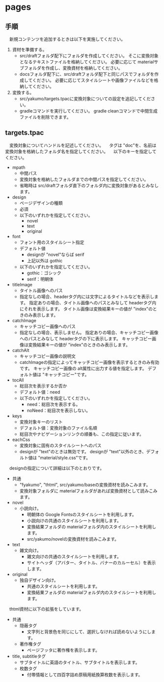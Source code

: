 # pages

## 手順

　新規コンテンツを追加するときは以下を実施してください。

1. 資材を準備する。
     - src/draftフォルダ配下にフォルダを作成してください。
       そこに変換対象となるテキストファイルを格納してください。
       必要に応じて materialサブフォルダを作成し、変換資材を格納してください。
     - docsフォルダ配下に、src/draftフォルダ配下と同じパスでフォルダを作成してください。
       必要に応じてスタイルシートや画像ファイルなどを格納してください。
2. 変換する。
     - src/yakumo/targets.tpacに変換対象についての設定を追記してください。
     - gradleコマンドを実行してください。
       gradle cleanコマンドで中間生成ファイルを削除できます。

## targets.tpac

　変換対象についてハンドルを記述してください。
　タグは "doc"を、名前は変換対象を格納したフォルダ名を指定してください。
　以下のキーを指定してください。

* mpath
    - 中間パス
    - 変換対象を格納したフォルダまでの中間パスを指定してください。
    - 省略時は src/draftフォルダ直下のフォルダ内に変換対象があるとみなします。
* design
    - ページデザインの種類
    - 必須
    - 以下のいずれかを指定してください。
        - novel
        - text
        - original
* font
    - フォント用のスタイルシート指定
    - デフォルト値
        - designが "novel"ならば serif
        - 上記以外は gothic
    - 以下のいずれかを指定してください。
        - gothic：ゴシック
        - serif：明朝体
* titleImage
    - タイトル画像へのパス
    - 指定なしの場合、headerタグ内には文字によるタイトルなどを表示します。
      指定ありの場合、タイトル画像へのパスとみなして headerタグ内にそれを表示します。
      タイトル画像は変換結果キーの値が "index"のときのみ表示します。
* catchImage
    - キャッチコピー画像へのパス
    - 指定なしの場合、表示しません。
      指定ありの場合、キャッチコピー画像へのパスとみなして headerタグの下に表示します。
      キャッチコピー画像は変換結果キーの値が "index"のときのみ表示します。
* catchAlt
    - キャッチコピー画像の説明文
    - catchImageの指定によってキャッチコピー画像を表示するときのみ有効です。
      キャッチコピー画像の alt属性に出力する値を指定します。
      デフォルト値は "キャッチコピー"です。
* tocAll
    - 総目次を表示するか否か
    - デフォルト値：need
    - 以下のいずれかを指定してください。
        - need：総目次を表示する。
        - noNeed：総目次を表示しない。
* keys
    - 変換対象キーのリスト
    - デフォルト値：変換対象のファイル名順
    - 総目次やナビゲーションリンクの順番も、この指定に従います。
* eachCss
    - 変換対象に固有のスタイルシートへのパス
    - designが "text"のときは無効です。
      designが "text"以外のとき、デフォルト値は "material/style.css"です。

　designの指定について詳細は以下のとおりです。

* 共通
    - "fyakumo", "thtml", src/yakumo/baseの変換資材を読みこみます。
    - 変換対象フォルダに materialフォルダがあれば変換資材として読みこみます。
* novel
    - 小説向け。
        - 明朝体の Google Fontsのスタイルシートを利用します。
        - 小説向けの共通のスタイルシートを利用します。
        - 変換結果フォルダの materialフォルダ内のスタイルシートを利用します。
        - src/yakumo/novelの変換資材を読みこみます。
* text
    - 雑文向け。
        - 雑文向けの共通のスタイルシートを利用します。
        - サイトヘッダ（アバター、タイトル、バナーのカルーセル）を表示します。
* original
    - 独自デザイン向け。
        - 共通のスタイルシートを利用します。
        - 変換結果フォルダの materialフォルダ内のスタイルシートを利用します。

　thtml資材に以下の拡張をしています。

* 共通
  - 隠蔽タグ
    - 文字列と背景色を同じにして、選択しなければ読めないようにします。
  - 著作権タグ
    - ページフッタに著作権を表示します。
* title, subtitleタグ
    - サブタイトルに英語のタイトル、サブタイトルを表示します。
  - 枚数タグ
    - 付帯情報として四百字詰め原稿用紙換算枚数を表示します。
